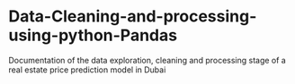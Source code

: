 # Data-Cleaning-and-processing-using-python-Pandas
 Documentation of the data exploration, cleaning and processing stage of a real estate price prediction model in Dubai
